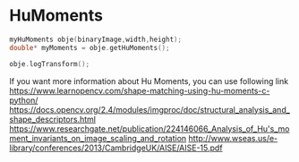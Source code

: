 # HuMoments
 
 ```c
 myHuMoments obje(binaryImage,width,height);
 double* myMoments = obje.getHuMoments();
 ```
 
 ```c
 obje.logTransform();
 ```
 
 If you want more information about Hu Moments, you can use following link<br/>
https://www.learnopencv.com/shape-matching-using-hu-moments-c-python/
https://docs.opencv.org/2.4/modules/imgproc/doc/structural_analysis_and_shape_descriptors.html
https://www.researchgate.net/publication/224146066_Analysis_of_Hu's_moment_invariants_on_image_scaling_and_rotation
http://www.wseas.us/e-library/conferences/2013/CambridgeUK/AISE/AISE-15.pdf
